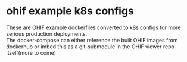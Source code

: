# ohif example k8s configs
These are OHIF example dockerfiles converted to k8s configs for more serious production deployments.<br>
The docker-compose can either reference the built OHIF images from dockerhub or imbed this as a git-submodule in the OHIF viewer repo itself(more to come)